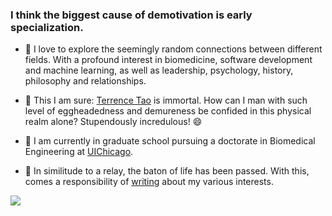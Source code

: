 ### I think the biggest cause of demotivation is early specialization.

<!--
**themavencoder/themavencoder** is a ✨ _special_ ✨ repository because its `README.md` (this file) appears on your GitHub profile.
-->
- 🔭 I love to explore the seemingly random connections between different fields. With a profound interest in biomedicine, software development and machine learning, as well as leadership, psychology, history, philosophy and relationships. 

- 🌱 This I am sure: [Terrence Tao](https://terrytao.wordpress.com/) is immortal. How can I man with such level of eggheadedness and demureness be confided in this physical realm alone? Stupendously incredulous! 😄 

- 👯 I am currently in graduate school pursuing a doctorate in Biomedical Engineering at [UIChicago](https://www.uic.edu/).

- 🤔 In similitude to a relay, the baton of life has been passed. With this, comes a responsibility of [writing](https://tobilobaadejumo.com/) about my various interests.


<span>
  <a href="https://twitter.com/themavencoder"><img src="https://img.shields.io/twitter/follow/themavencoder?label=Follow&style=social"/></a>
</span>
